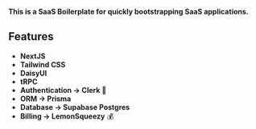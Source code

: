 **This is a SaaS Boilerplate for quickly bootstrapping SaaS applications.**

## Features

- **NextJS**
- **Tailwind CSS**
- **DaisyUI**
- **tRPC**
- **Authentication -> Clerk 🔐**
- **ORM -> Prisma**
- **Database -> Supabase Postgres**
- **Billing -> LemonSqueezy** 💰
